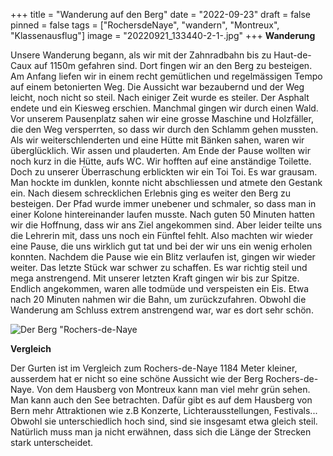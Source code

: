 +++
title = "Wanderung auf den Berg"
date = "2022-09-23"
draft = false
pinned = false
tags = ["RochersdeNaye", "wandern", "Montreux", "Klassenausflug"]
image = "20220921_133440-2-1-.jpg"
+++
**W﻿anderung**

U﻿nsere Wanderung begann, als wir mit der Zahnradbahn bis zu Haut-de-Caux auf 1150m gefahren sind. Dort fingen wir an den Berg zu besteigen. Am Anfang liefen wir in einem recht gemütlichen und regelmässigen Tempo auf einem betonierten Weg. Die Aussicht war bezaubernd und der Weg leicht, noch nicht so steil. Nach einiger Zeit wurde es steiler. Der Asphalt endete und ein Kiesweg erschien. Manchmal gingen wir durch einen Wald. Vor unserem Pausenplatz sahen wir eine grosse Maschine und Holzfäller, die den Weg versperrten, so dass wir durch den Schlamm gehen mussten. Als wir weiterschlenderten und eine Hütte mit Bänken sahen, waren wir überglücklich. Wir assen und plauderten. Am Ende der Pause wollten wir noch kurz in die Hütte, aufs WC. Wir hofften auf eine anständige Toilette. Doch zu unserer Überraschung erblickten wir ein Toi Toi. Es war grausam. Man hockte im dunklen, konnte nicht abschliessen und atmete den Gestank ein. Nach diesem schrecklichen Erlebnis ging es weiter den Berg zu besteigen. Der Pfad wurde immer unebener und schmaler, so dass man in einer Kolone hintereinander laufen musste. Nach guten 50 Minuten hatten wir die Hoffnung, dass wir ans Ziel angekommen sind. Aber leider teilte uns die Lehrerin mit, dass uns noch ein Fünftel fehlt. Also machten wir wieder eine Pause, die uns wirklich gut tat und bei der wir uns ein wenig erholen konnten. Nachdem die Pause wie ein Blitz verlaufen ist, gingen wir wieder weiter. Das letzte Stück war schwer zu schaffen. Es war richtig steil und mega anstrengend. Mit unserer letzten Kraft gingen wir bis zur Spitze. Endlich angekommen, waren alle todmüde und verspeisten ein Eis. Etwa nach 20 Minuten nahmen wir die Bahn, um zurückzufahren. Obwohl die Wanderung am Schluss extrem anstrengend war, war es dort sehr schön.

![](24f5b077-c187-41d0-82c0-91231d4f365e-2-.jpeg "Der Berg \"Rochers-de-Naye")

**V﻿ergleich** 

D﻿er Gurten ist im Vergleich zum Rochers-de-Naye 1184 Meter kleiner, ausserdem hat er nicht so eine schöne Aussicht wie der Berg Rochers-de-Naye. Von dem Hausberg von Montreux kann man viel mehr grün sehen. Man kann auch den See betrachten. Dafür gibt es auf dem Hausberg von Bern mehr Attraktionen wie z.B Konzerte, Lichterausstellungen, Festivals... Obwohl sie unterschiedlich hoch sind, sind sie insgesamt etwa gleich steil. Natürlich muss man ja nicht erwähnen, dass sich die Länge der Strecken stark unterscheidet.